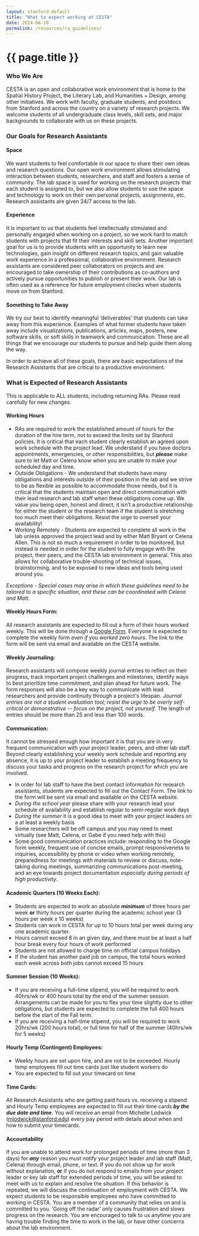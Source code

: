 ```yaml
---
layout: stanford-default
title: "What to expect working at CESTA"
date: 2014-06-18
permalink: /resources/ra_guidelines/
---
```


# {{ page.title }}

### Who We Are

CESTA is an open and collaborative work environment that is home to the Spatial History Project, the Literary Lab, and Humanities + Design, among other initiatives. We work with faculty, graduate students, and postdocs from Stanford and across the country on a variety of research projects. We welcome students of all undergraduate class levels, skill sets, and major backgrounds to collaborate with us on these projects.

### Our Goals for Research Assistants

#### Space

We want students to feel comfortable in our space to share their own ideas and research questions. Our open work environment allows stimulating interaction between students, researchers, and staff and fosters a sense of community. The lab space is used for working on the research projects that each student is assigned to, but we also allow students to use the space and technology to work on their own personal projects, assignments, etc. Research assistants are given 24/7 access to the lab.

#### Experience

It is important to us that students feel intellectually stimulated and personally engaged when working on a project, so we work hard to match students with projects that fit their interests and skill sets. Another important goal for us is to provide students with an opportunity to learn new technologies, gain insight on different research topics, and gain valuable work experience in a professional, collaborative environment. Research assistants are considered peer collaborators on projects and are encouraged to take ownership of their contributions as co-authors and actively pursue opportunities to publish or present their work. Our lab is often used as a reference for future employment checks when students move on from Stanford.

#### Something to Take Away

We try our best to identify meaningful ‘deliverables’ that students can take away from this experience. Examples of what former students have taken away include visualizations, publications, articles, maps, posters, new software skills, or soft skills in teamwork and communication. These are all things that we encourage our students to pursue and help guide them along the way.

In order to achieve all of these goals, there are basic expectations of the Research Assistants that are critical to a productive environment. 

### What is Expected of Research Assistants

This is applicable to ALL students, including returning RAs. Please read carefully for new changes.

#### Working Hours

* RAs are required to work the established amount of hours for the duration of the hire term, not to exceed the limits set by Stanford policies. It is critical that each student clearly establish an agreed upon work schedule with the project lead. We understand if you have doctors appointments, emergencies, or other responsibilities, but ***please*** make sure to let Matt or Celena know when you are unable to make your scheduled day and time. 
* Outside Obligations - We understand that students have many obligations and interests outside of their position in the lab and we strive to be as flexible as possible to accommodate those needs, but it is critical that the students maintain open and direct communication with their lead research and lab staff when these obligations come up. We value you being open, honest and direct; it isn’t a productive relationship for either the student or the research team if the student is stretching too much meet their obligations. Resist the urge to oversell your availability!
* Working Remotely - Students are expected to complete all work in the lab unless approved the project lead and by either Matt Bryant or Celena Allen. This is not so much a requirement in order to be monitored, but instead is needed in order for the student to fully engage with the project, their peers, and the CESTA lab environment in general. This also allows for collaborative trouble-shooting of technical issues, brainstorming, and to be exposed to new ideas and tools being used around you.

*Exceptions - Special cases may arise in which these guidelines need to be tailored to a specific situation, and these can be coordinated with Celena and Matt.*

#### Weekly Hours Form:

All research assistants are expected to fill out a form of their hours worked weekly. This will be done through a [Google Form](https://docs.google.com/forms/d/1ezC8A39ZSugFBAHpGviYMQHhMHxZbkYWdk9j0UNzJ24/viewform?usp=send_form). Everyone is expected to complete the weekly form *even if you worked zero hours*. The link to the form will be sent via email and available on the CESTA website.

#### Weekly Journaling:

Research assistants will compose weekly journal entries to reflect on their progress, track important project challenges and milestones, identify ways to best prioritize time commitment, and plan ahead for future work. The form responses will also be a key way to communicate with lead researchers and provide continuity through a project's lifespan. *Journal entries are not a student evaluation tool; resist the urge to be overly self-critical or demonstrative -- focus on the project, not yourself*. The length of entries should be more than 25 and less than 100 words. 

#### Communication:

It cannot be stressed enough how important it is that you are in very frequent communication with your project leader, peers, and other lab staff. Beyond clearly establishing your weekly work schedule and reporting any absence, it is up to your project leader to establish a meeting frequency to discuss your tasks and progress on the research project for which you are involved. 

* In order for lab staff to have the best contact information for research assistants, students are expected to fill out the Contact Form. The link to the form will be sent via email and available on the CESTA website.
* *During the school year* please share with your research lead your schedule of availability and establish regular to semi-regular work days
* *During the summer* it is a good idea to meet with your project leaders on a at least a weekly basis
* Some researchers will be off campus and you may need to meet virtually (see Matt, Celena, or Gabe if you need help with this)
* Some good communication practices include: responding to the Google form weekly, frequent use of concise emails, prompt responsiveness to inquiries, accessibility by phone or video when working remotely, preparedness for meetings with materials to review or discuss, note-taking during meetings, summarizing communications post-meeting, and an eye towards project documentation *especially during periods of high productivity*.

#### Academic Quarters (10 Weeks Each):

* Students are expected to work an absolute ***minimum*** of three hours per week **or** thirty hours per quarter during the academic school year (3 hours per week x 10 weeks)
* Students can work in CESTA for up to 10 hours total per week during any one academic quarter.
* Hours cannot exceed 8 in an given day, and there must be at least a half hour break every four hours of work performed
* Students are not allowed to charge time on official campus holidays
* If the student has another paid job on campus, the total hours worked each week across both jobs cannot exceed 15 hours

#### Summer Session (10 Weeks):

* If you are receiving a full-time stipend, you will be required to work 40hrs/wk  or 400 hours total by the end of the summer session. Arrangements can be made for you to flex your time slightly due to other obligations, but students are expected to complete the full 400 hours before the start of the Fall term.
* If you are receiving a half-time stipend, you will be required to work 20hrs/wk (200 hours total), or full time for half of the summer (40hrs/wk for 5 weeks)

#### Hourly Temp (Contingent) Employees:

* Weekly hours are set upon hire, and are not to be exceeded. Hourly temp employees fill out time cards just like student workers do
* You are expected to fill out your timecard on time

#### Time Cards:

All Research Assistants who are getting paid hours vs. receiving a stipend and Hourly Temp employees are expected to fill out their time cards ***by the due date and time***. You will receive an email from Michelle Lodwick (mlodwick@stanford.edu) every pay period with details about when and how to submit your timecards.

#### Accountability

If you are unable to attend work for prolonged periods of time (more than 3 days) for ***any*** reason you must notify your project leader and lab staff (Matt, Celena) through email, phone, or text. If you do not show up for work without explanation, **or** if you do not respond to emails from your project leader or key lab staff for extended periods of time, you will be asked to meet with us to explain and resolve the situation. If this behavior is repeated, we will discuss the continuation of employment with CESTA. We expect students to be responsible employees who have committed to working in CESTA. You are a member of a community that relies on and is committed to you.  ‘Going off the radar’ only causes frustration and slows progress on the research. You are encouraged to talk to us anytime you are having trouble finding the time to work in the lab, or have other concerns about the lab environment.
